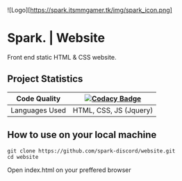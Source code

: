 ![Logo][https://spark.itsmmgamer.tk/img/spark_icon.png] 
# Spark. | Website

Front end static HTML & CSS website.

## Project Statistics

| Code Quality   | [![Codacy Badge](https://api.codacy.com/project/badge/Grade/a49438a539b349878c245d0b2da6e3d0)](https://www.codacy.com/app/MM-coder/website?utm_source=github.com&amp;utm_medium=referral&amp;utm_content=spark-discord/website&amp;utm_campaign=Badge_Grade) |
|----------------|--------------------------------------------------------------------------------------------------------------------------------------------------------------------------------------------------------------------------------------------------------------|
| Languages Used | HTML, CSS, JS (Jquery)                                                                                                                                                                                                                                       |

## How to use on your local machine

```
git clone https://github.com/spark-discord/website.git
cd website
```

Open index.html on your preffered browser
